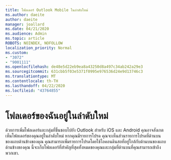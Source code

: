 ```yaml
---
title: โฟลเดอร์ Outlook Mobile ในลําดับใหม่
ms.author: daeite
author: daeite
manager: joallard
ms.date: 04/21/2020
ms.audience: Admin
ms.topic: article
ROBOTS: NOINDEX, NOFOLLOW
localization_priority: Normal
ms.custom:
- "3072"
- "9001111"
ms.openlocfilehash: de48e5d22eb9ea8a43250d8a497c34ab242a29e3
ms.sourcegitcommit: 631cbb5f03e5371f0995e976536d24e9d13746c3
ms.translationtype: MT
ms.contentlocale: th-TH
ms.lasthandoff: 04/22/2020
ms.locfileid: "43764855"
---
```

# <a name="my-folders-are-in-a-new-order"></a>โฟลเดอร์ของฉันอยู่ในลําดับใหม่

ด้วยการเพิ่มโฟลเดอร์และกลุ่มที่ชื่นชอบไปยัง Outlook สําหรับ iOS และ Android คุณอาจสังเกตเห็นโฟลเดอร์ของคุณอยู่ในลําดับใหม่ หากคุณมีรายการโปรด คุณจะเห็นส่วนรายการโปรดที่ด้านบนของแถบด้านข้างของคุณ คุณสามารถเพิ่มรายการโปรดโดยใช้ไอคอนดินสอที่อยู่ใกล้กับด้านบนของแถบด้านข้างของคุณ นี้จะเก็บโฟลเดอร์ที่สําคัญที่สุดทั้งหมดของคุณและกลุ่มที่ด้านบนที่คุณสามารถเข้าถึงพวกเขา.